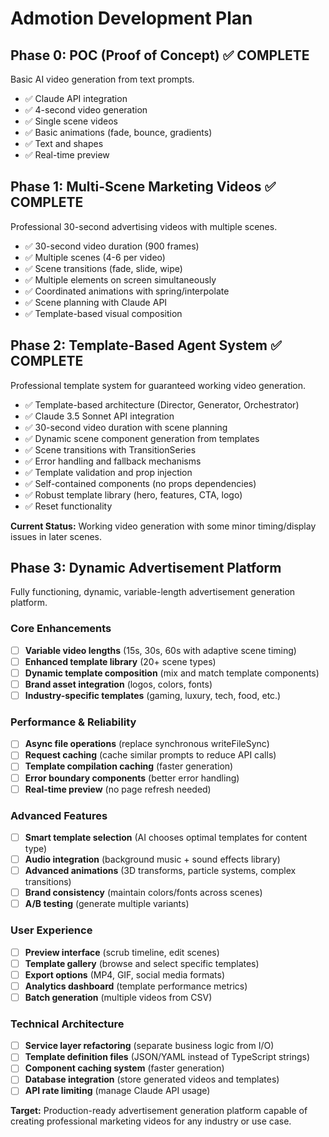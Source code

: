 # Admotion Development Plan

## Phase 0: POC (Proof of Concept) ✅ COMPLETE

Basic AI video generation from text prompts.

- ✅ Claude API integration
- ✅ 4-second video generation
- ✅ Single scene videos
- ✅ Basic animations (fade, bounce, gradients)
- ✅ Text and shapes
- ✅ Real-time preview

## Phase 1: Multi-Scene Marketing Videos ✅ COMPLETE

Professional 30-second advertising videos with multiple scenes.

- ✅ 30-second video duration (900 frames)
- ✅ Multiple scenes (4-6 per video)
- ✅ Scene transitions (fade, slide, wipe)
- ✅ Multiple elements on screen simultaneously
- ✅ Coordinated animations with spring/interpolate
- ✅ Scene planning with Claude API
- ✅ Template-based visual composition

## Phase 2: Template-Based Agent System ✅ COMPLETE

Professional template system for guaranteed working video generation.

- ✅ Template-based architecture (Director, Generator, Orchestrator)
- ✅ Claude 3.5 Sonnet API integration
- ✅ 30-second video duration with scene planning
- ✅ Dynamic scene component generation from templates
- ✅ Scene transitions with TransitionSeries
- ✅ Error handling and fallback mechanisms
- ✅ Template validation and prop injection
- ✅ Self-contained components (no props dependencies)
- ✅ Robust template library (hero, features, CTA, logo)
- ✅ Reset functionality

**Current Status:** Working video generation with some minor timing/display issues in later scenes.

## Phase 3: Dynamic Advertisement Platform

Fully functioning, dynamic, variable-length advertisement generation platform.

### Core Enhancements
- [ ] **Variable video lengths** (15s, 30s, 60s with adaptive scene timing)
- [ ] **Enhanced template library** (20+ scene types)
- [ ] **Dynamic template composition** (mix and match template components)
- [ ] **Brand asset integration** (logos, colors, fonts)
- [ ] **Industry-specific templates** (gaming, luxury, tech, food, etc.)

### Performance & Reliability
- [ ] **Async file operations** (replace synchronous writeFileSync)
- [ ] **Request caching** (cache similar prompts to reduce API calls)
- [ ] **Template compilation caching** (faster generation)
- [ ] **Error boundary components** (better error handling)
- [ ] **Real-time preview** (no page refresh needed)

### Advanced Features
- [ ] **Smart template selection** (AI chooses optimal templates for content type)
- [ ] **Audio integration** (background music + sound effects library)
- [ ] **Advanced animations** (3D transforms, particle systems, complex transitions)
- [ ] **Brand consistency** (maintain colors/fonts across scenes)
- [ ] **A/B testing** (generate multiple variants)

### User Experience
- [ ] **Preview interface** (scrub timeline, edit scenes)
- [ ] **Template gallery** (browse and select specific templates)
- [ ] **Export options** (MP4, GIF, social media formats)
- [ ] **Analytics dashboard** (template performance metrics)
- [ ] **Batch generation** (multiple videos from CSV)

### Technical Architecture
- [ ] **Service layer refactoring** (separate business logic from I/O)
- [ ] **Template definition files** (JSON/YAML instead of TypeScript strings)
- [ ] **Component caching system** (faster generation)
- [ ] **Database integration** (store generated videos and templates)
- [ ] **API rate limiting** (manage Claude API usage)

**Target:** Production-ready advertisement generation platform capable of creating professional marketing videos for any industry or use case.